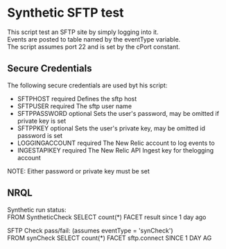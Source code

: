 # Synthetic SFTP test

This script test an SFTP site by simply logging into it.<br>
Events are posted to table named by the eventType variable.<br> 
The script assumes port 22 and is set by the cPort constant.

## Secure Credentials

The following secure credentials are used byt his script:
- SFTPHOST          required    Defines the sftp host
- SFTPUSER          required    The sftp user name
- SFTPPASSWORD      optional    Sets the user's password, may be omitted if private key is set
- SFTPPKEY          optional    Sets the user's private key, may be omitted id password is set 
- LOGGINGACCOUNT    required    The New Relic account to log events to
- INGESTAPIKEY      required    The New Relic API Ingest key for thelogging account

NOTE: Either password or private key must be set

## NRQL

Synthetic run status:<br>
FROM SyntheticCheck SELECT count(*) FACET result since 1 day ago

SFTP Check pass/fail: (assumes eventType = 'synCheck')<br>
FROM synCheck SELECT count(*) FACET sftp.connect SINCE 1 DAY AG


